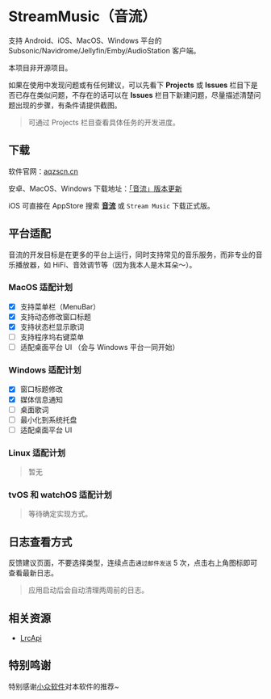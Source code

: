 # StreamMusic（音流）

支持 Android、iOS、MacOS、Windows 平台的 Subsonic/Navidrome/Jellyfin/Emby/AudioStation 客户端。

本项目非开源项目。

如果在使用中发现问题或有任何建议，可以先看下 **Projects** 或 **Issues** 栏目下是否已存在类似问题，不存在的话可以在 **Issues** 栏目下新建问题，尽量描述清楚问题出现的步骤，有条件请提供截图。

> 可通过 Projects 栏目查看具体任务的开发进度。

## 下载

软件官网：[aqzscn.cn](https://aqzscn.cn/)

安卓、MacOS、Windows 下载地址：[「音流」版本更新](https://aqzscn.cn/archives/stream-music-versions)

iOS 可直接在 AppStore 搜索 **[音流](https://apps.apple.com/cn/app/%E9%9F%B3%E6%B5%81-%E8%BF%9E%E6%8E%A5%E4%BD%A0%E7%9A%84%E9%9F%B3%E4%B9%90/id6449966496)** 或 `Stream Music` 下载正式版。

## 平台适配

音流的开发目标是在更多的平台上运行，同时支持常见的音乐服务，而非专业的音乐播放器，如 HiFi、音效调节等（因为我本人是木耳朵～）。

### MacOS 适配计划

- [x] 支持菜单栏（MenuBar）
- [x] 支持动态修改窗口标题
- [x] 支持状态栏显示歌词
- [ ] 支持程序坞右键菜单
- [ ] 适配桌面平台 UI （会与 Windows 平台一同开始）

### Windows 适配计划

- [x] 窗口标题修改
- [x] 媒体信息通知
- [ ] 桌面歌词
- [ ] 最小化到系统托盘
- [ ] 适配桌面平台 UI

### Linux 适配计划

> 暂无

### tvOS 和 watchOS 适配计划

> 等待确定实现方式。

## 日志查看方式

反馈建议页面，不要选择类型，连续点击`通过邮件发送` 5 次，点击右上角图标即可查看最新日志。

> 应用启动后会自动清理两周前的日志。

## 相关资源

- [LrcApi](https://github.com/HisAtri/LrcApi)

## 特别鸣谢

特别感谢[小众软件](https://www.appinn.com/)对本软件的推荐~
